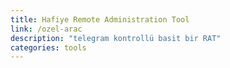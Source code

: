 ```yaml
---
title: Hafiye Remote Administration Tool
link: /ozel-arac
description: "telegram kontrollü basit bir RAT"
categories: tools
---
```

